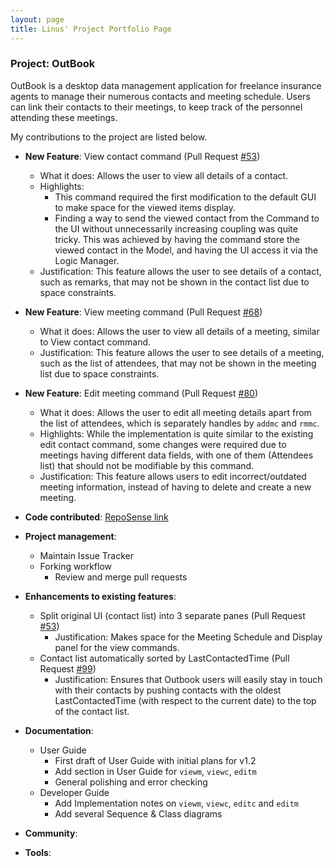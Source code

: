 ```yaml
---
layout: page
title: Linus' Project Portfolio Page
---
```


### Project: OutBook

OutBook is a desktop data management application for freelance insurance agents to manage their numerous contacts and meeting schedule. Users can link their contacts to their meetings, to keep track of the personnel attending these meetings.

My contributions to the project are listed below.

- **New Feature**: View contact command (Pull Request [#53](https://github.com/AY2324S1-CS2103T-F12-4/tp/pull/53))
  - What it does: Allows the user to view all details of a contact.
  - Highlights:
    - This command required the first modification to the default GUI to make space for the viewed items display.
    - Finding a way to send the viewed contact from the Command to the UI without unnecessarily increasing coupling was quite tricky. This was achieved by having the command store the viewed contact in the Model, and having the UI access it via the Logic Manager.
  - Justification: This feature allows the user to see details of a contact, such as remarks, that may not be shown in the contact list due to space constraints.

- **New Feature**: View meeting command (Pull Request [#68](https://github.com/AY2324S1-CS2103T-F12-4/tp/pull/68))
  - What it does: Allows the user to view all details of a meeting, similar to View contact command.
  - Justification: This feature allows the user to see details of a meeting, such as the list of attendees, that may not be shown in the meeting list due to space constraints.

- **New Feature**: Edit meeting command (Pull Request [#80](https://github.com/AY2324S1-CS2103T-F12-4/tp/pull/80))
  - What it does: Allows the user to edit all meeting details apart from the list of attendees, which is separately handles by `addmc` and `rmmc`.
  - Highlights: While the implementation is quite similar to the existing edit contact command, some changes were required due to meetings having different data fields, with one of them (Attendees list) that should not be modifiable by this command.
  - Justification: This feature allows users to edit incorrect/outdated meeting information, instead of having to delete and create a new meeting.

  
- **Code contributed**: [RepoSense link](https://nus-cs2103-ay2324s1.github.io/tp-dashboard/?search=lomaply&breakdown=true)

<div style="page-break-after: always;"></div>

- **Project management**:

  - Maintain Issue Tracker
  - Forking workflow
    - Review and merge pull requests

- **Enhancements to existing features**:

  - Split original UI (contact list) into 3 separate panes (Pull Request [#53](https://github.com/AY2324S1-CS2103T-F12-4/tp/pull/53))
    - Justification: Makes space for the Meeting Schedule and Display panel for the view commands.
  - Contact list automatically sorted by LastContactedTime (Pull Request [#99](https://github.com/AY2324S1-CS2103T-F12-4/tp/pull/99))
    - Justification: Ensures that Outbook users will easily stay in touch with their contacts by pushing contacts with the oldest LastContactedTime (with respect to the current date) to the top of the contact list.

- **Documentation**:

  - User Guide
    - First draft of User Guide with initial plans for v1.2
    - Add section in User Guide for `viewm`, `viewc`, `editm`
    - General polishing and error checking
  - Developer Guide
    - Add Implementation notes on `viewm`, `viewc`, `editc` and `editm`
    - Add several Sequence & Class diagrams

- **Community**:

- **Tools**:
